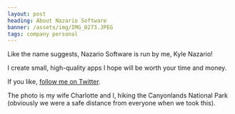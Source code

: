 ```yaml
---
layout: post
heading: About Nazario Software
banner: /assets/img/IMG_0273.JPEG
tags: company personal
---
```


Like the name suggests, Nazario Software is run by me, Kyle Nazario!

I create small, high-quality apps I hope will be worth your time and money. 

If you like, [follow me on Twitter](https://twitter.com/kbn_au).

The photo is my wife Charlotte and I, hiking the Canyonlands National Park (obviously we were a safe distance from everyone when we took this).
